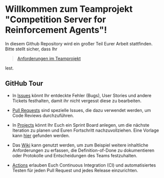 # Willkommen zum Teamprojekt "Competition Server for Reinforcement Agents"!

In diesem Github Repository wird ein großer Teil Eurer Arbeit stattfinden.
Bitte stellt sicher, dass Ihr

>  [Anforderungen im Teamprojekt](COURSE-DESCRIPTION.md)

lest.

## GitHub Tour

- In [Issues](../../issues) könnt Ihr entdeckte Fehler (Bugs), User Stories und andere
  Tickets festhalten, damit ihr nicht vergesst diese zu bearbeiten.

- [Pull Requests](../../pulls) sind spezielle Issues, die dazu verwendet werden, um Code
  Reviews durchzuführen.

- In [Projects](../../projects) könnt Ihr Euch ein Sprint Board anlegen, um die nächste
  Iteration zu planen und Euren Fortschritt nachzuvollziehen. Eine Vorlage kann
  [hier](https://github.com/se-tuebingen/teamprojekt-vorlage/projects/1) gefunden
  werden.

- Das [Wiki](../../wiki)  kann genutzt werden, um zum Beispiel weitere inhaltliche
  Anforderungen zu erfassen, die Definition-of-Done zu dokumentieren oder Protokolle und
  Entscheidungen des Teams festzuhalten.

- [Actions](../../actions) erlauben Euch Continuous Integration (CI) und automatisiertes
  Testen für jeden Pull Request und jedes Release einzurichten.
